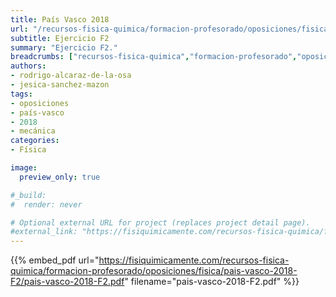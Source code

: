 ```yaml
---
title: País Vasco 2018
url: "/recursos-fisica-quimica/formacion-profesorado/oposiciones/fisica/pais-vasco-2018-F2"
subtitle: Ejercicio F2
summary: "Ejercicio F2."
breadcrumbs: ["recursos-fisica-quimica","formacion-profesorado","oposiciones","fisica"]
authors:
- rodrigo-alcaraz-de-la-osa
- jesica-sanchez-mazon
tags:
- oposiciones
- país-vasco
- 2018
- mecánica
categories:
- Física

image:
  preview_only: true

#_build:
#  render: never

# Optional external URL for project (replaces project detail page).
#external_link: "https://fisiquimicamente.com/recursos-fisica-quimica/formacion-profesorado/oposiciones/fisica/pais-vasco-2018-f2/pais-vasco-2018-f2.pdf"
---
```


{{% embed_pdf url="https://fisiquimicamente.com/recursos-fisica-quimica/formacion-profesorado/oposiciones/fisica/pais-vasco-2018-F2/pais-vasco-2018-F2.pdf" filename="pais-vasco-2018-F2.pdf" %}}